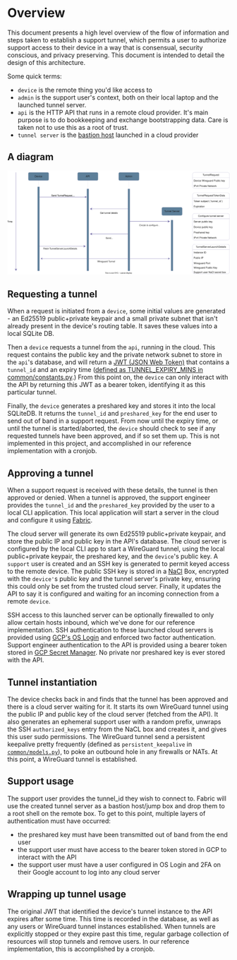 # Overview

This document presents a high level overview of the flow of information and steps taken to establish a support tunnel, which permits a user to authorize support access to their device in a way that is consensual, security conscious, and privacy preserving. This document is intended to detail the design of this architecture.

Some quick terms:
* `device` is the remote thing you'd like access to
* `admin` is the support user's context, both on their local laptop and the launched tunnel server.
* `api` is the HTTP API that runs in a remote cloud provider. It's main purpose is to do bookkeeping and exchange bootstrapping data. Care is taken not to use this as a root of trust.
* `tunnel server` is the [bastion host](https://en.wikipedia.org/wiki/Bastion_host) launched in a cloud provider

## A diagram

![A diagram showing the flow of information through the support tunnel architecture](/docs/support_tunnel.drawio.svg)

## Requesting a tunnel

When a request is initiated from a `device`, some initial values are generated - an Ed25519 public+private keypair and a small private subnet that isn't already present in the device's routing table. It saves these values into a local SQLite DB.

Then a `device` requests a tunnel from the `api`, running in the cloud. This request contains the public key and the private network subnet to store in the `api`'s database, and will return a [JWT (JSON Web Token)](https://datatracker.ietf.org/doc/html/rfc7519) that contains a `tunnel_id` and an expiry time ([defined as TUNNEL_EXPIRY_MINS in common/constants.py](/common/constants.py).) From this point on, the `device` can only interact with the API by returning this JWT as a bearer token, identifying it as this particular tunnel.

Finally, the `device` generates a preshared key and stores it into the local SQLiteDB. It returns the `tunnel_id` and `preshared_key` for the end user to send out of band in a support request. From now until the expiry time, or until the tunnel is started/aborted, the `device` should check to see if any requested tunnels have been approved, and if so set them up. This is not implemented in this project, and accomplished in our reference implementation with a cronjob.

## Approving a tunnel

When a support request is received with these details, the tunnel is then approved or denied. When a tunnel is approved, the support engineer provides the `tunnel_id` and the `preshared_key` provided by the user to a local CLI application. This local application will start a server in the cloud and configure it using [Fabric](https://www.fabfile.org/).

The cloud server will generate its own Ed25519 public+private keypair, and store the public IP and public key in the API's database. The cloud server is configured by the local CLI app to start a WireGuard tunnel, using the local public+private keypair, the preshared key, and the `device`'s public key. A `support` user is created and an SSH key is generated to permit keyed access to the remote device. The public SSH key is stored in a [NaCl](https://nacl.cr.yp.to/) Box, encrypted with the `device'`s public key and the tunnel server's private key, ensuring this could only be set from the trusted cloud server. Finally, it updates the API to say it is configured and waiting for an incoming connection from a remote `device`.

SSH access to this launched server can be optionally firewalled to only allow certain hosts inbound, which we've done for our reference implementation. SSH authentication to these launched cloud servers is provided using [GCP's OS Login](https://cloud.google.com/compute/docs/oslogin) and enforced two factor authentication. Support engineer authentication to the API is provided using a bearer token stored in [GCP Secret Manager](https://cloud.google.com/security/products/secret-manager). No private nor preshared key is ever stored with the API.

## Tunnel instantiation

The device checks back in and finds that the tunnel has been approved and there is a cloud server waiting for it. It starts its own WireGuard tunnel using the public IP and public key of the cloud server (fetched from the API). It also generates an ephemeral support user with a random prefix, unwraps the SSH `authorized_keys` entry from the NaCL box and creates it, and gives this user sudo permissions. The WireGuard tunnel send a persistent keepalive pretty frequently (defined as `persistent_keepalive` in [`common/models.py`](/common/models.py)), to poke an outbound hole in any firewalls or NATs. At this point, a WireGuard tunnel is established.

## Support usage

The support user provides the tunnel_id they wish to connect to. Fabric will use the created tunnel server as a bastion host/jump box and drop them to a root shell on the remote box. To get to this point, multiple layers of authentication must have occurred:
* the preshared key must have been transmitted out of band from the end user
* the support user must have access to the bearer token stored in GCP to interact with the API
* the support user must have a user configured in OS Login and 2FA on their Google account to log into any cloud server

## Wrapping up tunnel usage

The original JWT that identified the device's tunnel instance to the API expires after some time. This time is recorded in the database, as well as any users or WireGuard tunnel instances established. When tunnels are explicitly stopped or they expire past this time, regular garbage collection of resources will stop tunnels and remove users. In our reference implementation, this is accomplished by a cronjob.

